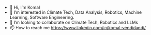 - 👋 Hi, I’m Komal
- 👀 I’m interested in Climate Tech, Data Analysis, Robotics, Machine Learning, Software Engineering.
- 💞️ I’m looking to collaborate on Climate Tech, Robotics and LLMs
- 📫 How to reach me https://www.linkedin.com/in/komal-vendidandi/

<!---
komms/komms is a ✨ special ✨ repository because its `README.md` (this file) appears on your GitHub profile.
You can click the Preview link to take a look at your changes.
--->
